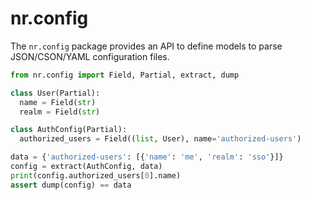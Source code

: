 # nr.config

The `nr.config` package provides an API to define models to parse
JSON/CSON/YAML configuration files.

```python
from nr.config import Field, Partial, extract, dump

class User(Partial):
  name = Field(str)
  realm = Field(str)

class AuthConfig(Partial):
  authorized_users = Field((list, User), name='authorized-users')

data = {'authorized-users': [{'name': 'me', 'realm': 'sso'}]}
config = extract(AuthConfig, data)
print(config.authorized_users[0].name)
assert dump(config) == data
```
